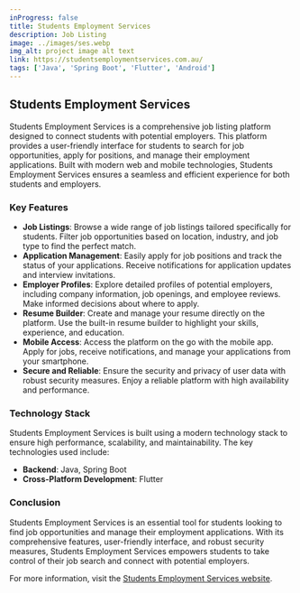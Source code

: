 ```yaml
---
inProgress: false
title: Students Employment Services
description: Job Listing
image: ../images/ses.webp
img_alt: project image alt text
link: https://studentsemploymentservices.com.au/
tags: ['Java', 'Spring Boot', 'Flutter', 'Android']
---
```


## Students Employment Services

Students Employment Services is a comprehensive job listing platform designed to connect students with potential employers. This platform provides a user-friendly interface for students to search for job opportunities, apply for positions, and manage their employment applications. Built with modern web and mobile technologies, Students Employment Services ensures a seamless and efficient experience for both students and employers.

### Key Features

- **Job Listings**: Browse a wide range of job listings tailored specifically for students. Filter job opportunities based on location, industry, and job type to find the perfect match.
- **Application Management**: Easily apply for job positions and track the status of your applications. Receive notifications for application updates and interview invitations.
- **Employer Profiles**: Explore detailed profiles of potential employers, including company information, job openings, and employee reviews. Make informed decisions about where to apply.
- **Resume Builder**: Create and manage your resume directly on the platform. Use the built-in resume builder to highlight your skills, experience, and education.
- **Mobile Access**: Access the platform on the go with the mobile app. Apply for jobs, receive notifications, and manage your applications from your smartphone.
- **Secure and Reliable**: Ensure the security and privacy of user data with robust security measures. Enjoy a reliable platform with high availability and performance.

### Technology Stack

Students Employment Services is built using a modern technology stack to ensure high performance, scalability, and maintainability. The key technologies used include:

- **Backend**: Java, Spring Boot
- **Cross-Platform Development**: Flutter

### Conclusion

Students Employment Services is an essential tool for students looking to find job opportunities and manage their employment applications. With its comprehensive features, user-friendly interface, and robust security measures, Students Employment Services empowers students to take control of their job search and connect with potential employers.

For more information, visit the [Students Employment Services website](https://studentsemploymentservices.com.au/).